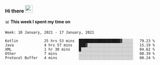 ### Hi there <a href="https://www.gautamkrishnar.com/"><img src="https://media.giphy.com/media/hvRJCLFzcasrR4ia7z/giphy.gif" width="25px"></a>

📊 **This week I spent my time on**

<!--START_SECTION:waka-->
```text
Week: 10 January, 2021 - 17 January, 2021

Kotlin            25 hrs 53 mins  ███████████████████▓░░░░░   79.23 % 
Java              4 hrs 57 mins   ███▓░░░░░░░░░░░░░░░░░░░░░   15.19 % 
XML               1 hr 30 mins    █░░░░░░░░░░░░░░░░░░░░░░░░   04.62 % 
Other             7 mins          ░░░░░░░░░░░░░░░░░░░░░░░░░   00.39 % 
Protocol Buffer   4 mins          ░░░░░░░░░░░░░░░░░░░░░░░░░   00.24 % 
```
<!--END_SECTION:waka-->
